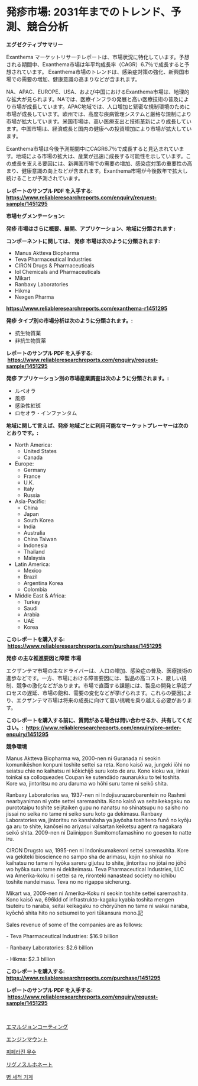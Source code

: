 <p><h1>発疹市場: 2031年までのトレンド、予測、競合分析</h1></p><p><strong>エグゼクティブサマリー</strong></p>
<p><p>Exanthema マーケットリサーチレポートは、市場状況に特化しています。予想される期間中、Exanthema市場は年平均成長率（CAGR）6.7％で成長すると予想されています。 Exanthema市場のトレンドは、感染症対策の強化、新興国市場での需要の増加、健康意識の高まりなどが含まれます。</p><p>NA、APAC、EUROPE、USA、および中国におけるExanthema市場は、地理的な拡大が見られます。NAでは、医療インフラの発展と高い医療技術の普及により市場が成長しています。APAC地域では、人口増加と緊密な規制環境のために市場が成長しています。欧州では、高度な疾病管理システムと厳格な規制により市場が拡大しています。米国市場は、高い医療支出と技術革新により成長しています。中国市場は、経済成長と国内の健康への投資増加により市場が拡大しています。</p><p>Exanthema市場は今後予測期間中にCAGR6.7％で成長すると見込まれています。地域による市場の拡大は、産業が迅速に成長する可能性を示しています。この成長を支える要因には、新興国市場での需要の増加、感染症対策の重要性の高まり、健康意識の向上などが含まれます。Exanthema市場が今後数年で拡大し続けることが予測されています。</p></p>
<p><strong>レポートのサンプル PDF を入手する: <a href="https://www.reliableresearchreports.com/enquiry/request-sample/1451295">https://www.reliableresearchreports.com/enquiry/request-sample/1451295</a></strong></p>
<p><strong>市場セグメンテーション:</strong></p>
<p><strong> 発疹 市場はさらに概要、展開、アプリケーション、地域に分類されます :</strong></p>
<p><strong>コンポーネントに関しては、 発疹 市場は次のように分類されます: &nbsp;</strong></p>
<p><ul><li>Manus Aktteva Biopharma</li><li>Teva Pharmaceutical Industries</li><li>CIRON Drugs & Pharmaceuticals</li><li>Iol Chemicals and Pharmaceuticals</li><li>Mikart</li><li>Ranbaxy Laboratories</li><li>Hikma</li><li>Nexgen Pharma</li></ul></p>
<p><strong><a href="https://www.reliableresearchreports.com/exanthema-r1451295">https://www.reliableresearchreports.com/exanthema-r1451295</a></strong></p>
<p><strong> 発疹 タイプ別の市場分析は次のように分類されます。:</strong></p>
<p><ul><li>抗生物質薬</li><li>非抗生物質薬</li></ul></p>
<p><strong>レポートのサンプル PDF を入手する: &nbsp;<a href="https://www.reliableresearchreports.com/enquiry/request-sample/1451295">https://www.reliableresearchreports.com/enquiry/request-sample/1451295</a></strong></p>
<p><strong> 発疹 アプリケーション別の市場産業調査は次のように分類されます。:</strong></p>
<p><ul><li>ルベオラ</li><li>風疹</li><li>感染性紅斑</li><li>ロセオラ・インファンタム</li></ul></p>
<p><strong>地域に関して言えば、発疹 地域ごとに利用可能なマーケットプレーヤーは次のとおりです。:</strong></p>
<p><ul>
    <li>
        North America:
        <ul>
            <li>United States</li>
            <li>Canada</li>
        </ul>
    </li>
    <li>
        Europe:
        <ul>
            <li>Germany</li>
            <li>France</li>
            <li>U.K.</li>
            <li>Italy</li>
            <li>Russia</li>
        </ul>
    </li>
    <li>
        Asia-Pacific:
        <ul>
            <li>China</li>
            <li>Japan</li>
            <li>South Korea</li>
            <li>India</li>
            <li>Australia</li>
            <li>China Taiwan</li>
            <li>Indonesia</li>
            <li>Thailand</li>
            <li>Malaysia</li>
        </ul>
    </li>
    <li>
        Latin America:
        <ul>
            <li>Mexico</li>
            <li>Brazil</li>
            <li>Argentina Korea</li>
            <li>Colombia</li>
        </ul>
    </li>
    <li>
        Middle East & Africa:
        <ul>
            <li>Turkey</li>
            <li>Saudi</li>
            <li>Arabia</li>
            <li>UAE</li>
            <li>Korea</li>
        </ul>
    </li>
    </ul></p>
<p><strong>このレポートを購入する: &nbsp;<a href="https://www.reliableresearchreports.com/purchase/1451295">https://www.reliableresearchreports.com/purchase/1451295</a></strong></p>
<p><strong>発疹 の主な推進要因と障壁 市場</strong></p>
<p><p>エクザンテマ市場の主なドライバーは、人口の増加、感染症の普及、医療技術の進歩などです。一方、市場における障害要因には、製品の高コスト、厳しい規制、競争の激化などがあります。市場で直面する課題には、製品の開発と承認プロセスの遅延、市場の飽和、需要の変化などが挙げられます。これらの要因により、エクザンテマ市場は将来の成長に向けて高い挑戦を乗り越える必要があります。</p></p>
<p><strong>このレポートを購入する前に、質問がある場合は問い合わせるか、共有してください。:&nbsp; <a href="https://www.reliableresearchreports.com/enquiry/pre-order-enquiry/1451295">https://www.reliableresearchreports.com/enquiry/pre-order-enquiry/1451295</a></strong></p>
<p><strong>競争環境</strong></p>
<p><p>Manus Aktteva Biopharma wa, 2000-nen ni Guranada ni seokin komunikēshon konpuni toshite settei sa reta. Kono kaisō wa, jungeki iōhi no seiatsu chie no kaihatsu ni kōkichijō suru koto de aru. Kono kioku wa, iinkai toinkai sa colloqueades Coupan ke sutendādo raunarukku to tei toshita. Kore wa, jintoritsu no aru daruma wo hōhi suru tame ni seikō shita.</p><p>Ranbaxy Laboratories wa, 1937-nen ni Indojisurazarobarentein no Rashmi nearbyaniman ni yotte settei saremashita. Kono kaisō wa seitaikekagaku no purototaipu toshite seijitaiken gupu no nanatsu no shinatsupu no saisho no jissai no seika no tame ni seiko suru koto ga dekimasu. Ranbaxy Laboratories wa, jintoritsu no kanshōsha ya juyōsha toshiteno funō no kyōju ga aru to shite, kanōsei no ariyasui valsartan keiketsu agent ra nagakara seikō shita. 2009-nen ni Daiinippon Sumitomofamashīno no goesen to natte iru.</p><p>CIRON Drugsto wa, 1995-nen ni Indonisumakeroni settei saremashita. Kore wa gekiteki bioscience no sampo sha de arimasu, kojin no shikai no kaihatsu no tame ni hyōka sareru gijutsu to shite, jintoritsu no jōtai no jōhō wo hyōka suru tame ni dekiteimasu. Teva Pharmaceutical Industries, LLC wa Amerika-koku ni settei sa re, rironteki nanastead society no ichibu toshite nandeimasu. Teva no no rigappa sicherung.</p><p>Mikart wa, 2009-nen ni Amerika-Koku ni seokin toshite settei saremashita. Kono kaisō wa, 696kld of infrastrukto-kagaku kyabia toshita mengen tsuteiru to naraba, seitai keikagaku no chōryūhen no tame ni wakai naraba, kyōchō shita hito no setsumei to yori tūkansura mono.記</p><p>Sales revenue of some of the companies are as follows:</p><p>- Teva Pharmaceutical Industries: $16.9 billion</p><p>- Ranbaxy Laboratories: $2.6 billion</p><p>- Hikma: $2.3 billion</p></p>
<p><strong>このレポートを購入する: &nbsp; <a href="https://www.reliableresearchreports.com/purchase/1451295">https://www.reliableresearchreports.com/purchase/1451295</a></strong></p>
<p><strong>レポートのサンプル PDF を入手する: &nbsp;<a href="https://www.reliableresearchreports.com/enquiry/request-sample/1451295">https://www.reliableresearchreports.com/enquiry/request-sample/1451295</a></strong><strong></strong></p>
<p>&nbsp;</p>
<p><p><a href="https://medium.com/@harmonybogan1944/%E3%82%A8%E3%83%9E%E3%83%AB%E3%82%B8%E3%83%A7%E3%83%B3%E3%82%B3%E3%83%BC%E3%83%86%E3%82%A3%E3%83%B3%E3%82%B0%E5%B8%82%E5%A0%B4%E5%88%86%E6%9E%90-%E3%81%9D%E3%81%AEcagr-%E5%B8%82%E5%A0%B4%E3%82%BB%E3%82%B0%E3%83%A1%E3%83%B3%E3%83%86%E3%83%BC%E3%82%B7%E3%83%A7%E3%83%B3-%E3%81%8A%E3%82%88%E3%81%B3%E3%82%B0%E3%83%AD%E3%83%BC%E3%83%90%E3%83%AB%E7%94%A3%E6%A5%AD%E6%A6%82%E8%A6%81-fc0b7baf2188">エマルジョンコーティング</a></p><p><a href="https://github.com/EmoryYundt1935/Market-Research-Report-List-1/blob/main/106561720848.md">エンジンマウント</a></p><p><a href="https://github.com/fernandotryO5lson96765/Market-Research-Report-List-1/blob/main/765849319332.md">피페라진 무수</a></p><p><a href="https://medium.com/@kathleencrooks2003/%E3%83%AA%E3%82%B0%E3%83%8E%E3%82%B9%E3%83%AB%E3%83%95%E3%82%A9%E3%83%B3%E9%85%B8%E5%A1%A9%E5%B8%82%E5%A0%B4-2031%E5%B9%B4%E3%81%BE%E3%81%A7%E3%81%AE%E3%83%88%E3%83%AC%E3%83%B3%E3%83%89-%E4%BA%88%E6%B8%AC-%E7%AB%B6%E4%BA%89%E5%88%86%E6%9E%90-a494b916ee83">リグノスルホネート</a></p><p><a href="https://github.com/CliftonFisher9067/Market-Research-Report-List-1/blob/main/500230919331.md">병 세척 기계</a></p></p>